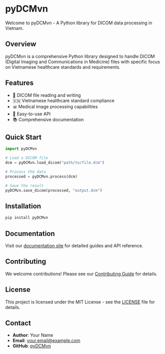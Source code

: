 # pyDCMvn

Welcome to pyDCMvn - A Python library for DICOM data processing in Vietnam.

## Overview

pyDCMvn is a comprehensive Python library designed to handle DICOM (Digital Imaging and Communications in Medicine) files with specific focus on Vietnamese healthcare standards and requirements.

## Features

- 🏥 DICOM file reading and writing
- 🇻🇳 Vietnamese healthcare standard compliance
- 📊 Medical image processing capabilities
- 🔧 Easy-to-use API
- 📚 Comprehensive documentation

## Quick Start

```python
import pyDCMvn

# Load a DICOM file
dcm = pyDCMvn.load_dicom("path/to/file.dcm")

# Process the data
processed = pyDCMvn.process(dcm)

# Save the result
pyDCMvn.save_dicom(processed, "output.dcm")
```

## Installation

```bash
pip install pyDCMvn
```

## Documentation

Visit our [documentation site](https://diggtvu.github.io/pyDCMvnDocs) for detailed guides and API reference.

## Contributing

We welcome contributions! Please see our [Contributing Guide](CONTRIBUTING.md) for details.

## License

This project is licensed under the MIT License - see the [LICENSE](LICENSE) file for details.

## Contact

- **Author**: Your Name
- **Email**: your.email@example.com
- **GitHub**: [pyDCMvn](https://github.com/diggtvu/pyDCMvnDocs)
